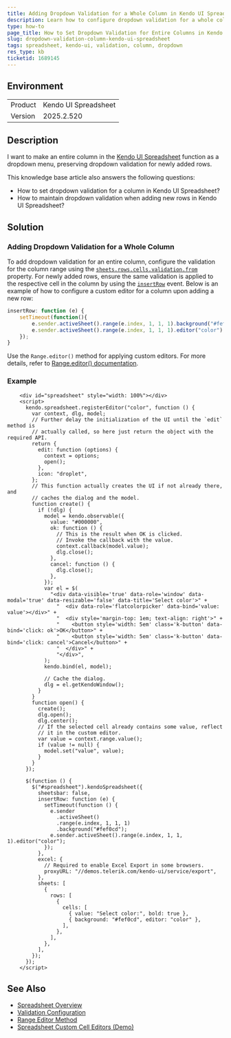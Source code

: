 ```yaml
---
title: Adding Dropdown Validation for a Whole Column in Kendo UI Spreadsheet
description: Learn how to configure dropdown validation for a whole column in Kendo UI Spreadsheet and maintain it when adding new rows.
type: how-to
page_title: How to Set Dropdown Validation for Entire Columns in Kendo UI Spreadsheet
slug: dropdown-validation-column-kendo-ui-spreadsheet
tags: spreadsheet, kendo-ui, validation, column, dropdown
res_type: kb
ticketid: 1689145
---
```


## Environment
<table>
<tbody>
<tr>
<td>Product</td>
<td>Kendo UI Spreadsheet</td>
</tr>
<tr>
<td>Version</td>
<td>2025.2.520</td>
</tr>
</tbody>
</table>

## Description

I want to make an entire column in the [Kendo UI Spreadsheet](https://docs.telerik.com/kendo-ui/spreadsheet/overview) function as a dropdown menu, preserving dropdown validation for newly added rows. 

This knowledge base article also answers the following questions:
- How to set dropdown validation for a column in Kendo UI Spreadsheet?
- How to maintain dropdown validation when adding new rows in Kendo UI Spreadsheet?

## Solution

### Adding Dropdown Validation for a Whole Column

To add dropdown validation for an entire column, configure the validation for the column range using the [`sheets.rows.cells.validation.from`](/api/javascript/ui/spreadsheet/configuration/sheets.rows.cells.validation#sheetsrowscellsvalidationfrom) property. For newly added rows, ensure the same validation is applied to the respective cell in the column by using the [`insertRow`](/api/javascript/ui/spreadsheet/events/insertrow) event. Below is an example of how to configure a custom editor for a column upon adding a new row:

```javascript
insertRow: function (e) {   
    setTimeout(function(){
        e.sender.activeSheet().range(e.index, 1, 1, 1).background("#fef0cd"); // Example: Add custom background
        e.sender.activeSheet().range(e.index, 1, 1, 1).editor("color"); // Example: Set custom editor
    });            
}
```

Use the `Range.editor()` method for applying custom editors. For more details, refer to [Range.editor() documentation](https://docs.telerik.com/kendo-ui/api/javascript/spreadsheet/range/methods/editor).

### Example

```dojo
    <div id="spreadsheet" style="width: 100%"></div>
    <script>
      kendo.spreadsheet.registerEditor("color", function () {
        var context, dlg, model;
        // Further delay the initialization of the UI until the `edit` method is
        // actually called, so here just return the object with the required API.
        return {
          edit: function (options) {
            context = options;
            open();
          },
          icon: "droplet",
        };
        // This function actually creates the UI if not already there, and
        // caches the dialog and the model.
        function create() {
          if (!dlg) {
            model = kendo.observable({
              value: "#000000",
              ok: function () {
                // This is the result when OK is clicked.
                // Invoke the callback with the value.
                context.callback(model.value);
                dlg.close();
              },
              cancel: function () {
                dlg.close();
              },
            });
            var el = $(
              "<div data-visible='true' data-role='window' data-modal='true' data-resizable='false' data-title='Select color'>" +
                "  <div data-role='flatcolorpicker' data-bind='value: value'></div>" +
                "  <div style='margin-top: 1em; text-align: right'>" +
                "    <button style='width: 5em' class='k-button' data-bind='click: ok'>OK</button>" +
                "    <button style='width: 5em' class='k-button' data-bind='click: cancel'>Cancel</button>" +
                "  </div>" +
                "</div>",
            );
            kendo.bind(el, model);

            // Cache the dialog.
            dlg = el.getKendoWindow();
          }
        }
        function open() {
          create();
          dlg.open();
          dlg.center();
          // If the selected cell already contains some value, reflect
          // it in the custom editor.
          var value = context.range.value();
          if (value != null) {
            model.set("value", value);
          }
        }
      });

      $(function () {
        $("#spreadsheet").kendoSpreadsheet({
          sheetsbar: false,
          insertRow: function (e) {
            setTimeout(function () {
              e.sender
                .activeSheet()
                .range(e.index, 1, 1, 1)
                .background("#fef0cd");
              e.sender.activeSheet().range(e.index, 1, 1, 1).editor("color");
            });
          },
          excel: {
            // Required to enable Excel Export in some browsers.
            proxyURL: "//demos.telerik.com/kendo-ui/service/export",
          },
          sheets: [
            {
              rows: [
                {
                  cells: [
                    { value: "Select color:", bold: true },
                    { background: "#fef0cd", editor: "color" },
                  ],
                },
              ],
            },
          ],
        });
      });
    </script>
```



## See Also

- [Spreadsheet Overview](https://www.telerik.com/kendo-jquery-ui/documentation/controls/spreadsheet/overview)
- [Validation Configuration](https://docs.telerik.com/kendo-ui/api/javascript/ui/spreadsheet/configuration/sheets.rows.cells.validation)
- [Range Editor Method](https://docs.telerik.com/kendo-ui/api/javascript/spreadsheet/range/methods/editor)
- [Spreadsheet Custom Cell Editors (Demo)](https://demos.telerik.com/kendo-ui/spreadsheet/custom-editors)

